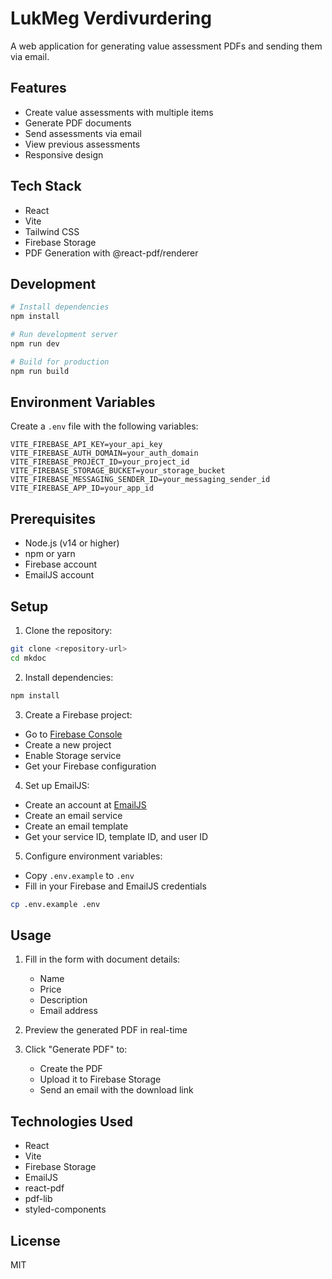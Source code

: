 # LukMeg Verdivurdering

A web application for generating value assessment PDFs and sending them via email.

## Features

- Create value assessments with multiple items
- Generate PDF documents
- Send assessments via email
- View previous assessments
- Responsive design

## Tech Stack

- React
- Vite
- Tailwind CSS
- Firebase Storage
- PDF Generation with @react-pdf/renderer

## Development

```bash
# Install dependencies
npm install

# Run development server
npm run dev

# Build for production
npm run build
```

## Environment Variables

Create a `.env` file with the following variables:

```env
VITE_FIREBASE_API_KEY=your_api_key
VITE_FIREBASE_AUTH_DOMAIN=your_auth_domain
VITE_FIREBASE_PROJECT_ID=your_project_id
VITE_FIREBASE_STORAGE_BUCKET=your_storage_bucket
VITE_FIREBASE_MESSAGING_SENDER_ID=your_messaging_sender_id
VITE_FIREBASE_APP_ID=your_app_id
```

## Prerequisites

- Node.js (v14 or higher)
- npm or yarn
- Firebase account
- EmailJS account

## Setup

1. Clone the repository:
```bash
git clone <repository-url>
cd mkdoc
```

2. Install dependencies:
```bash
npm install
```

3. Create a Firebase project:
- Go to [Firebase Console](https://console.firebase.google.com/)
- Create a new project
- Enable Storage service
- Get your Firebase configuration

4. Set up EmailJS:
- Create an account at [EmailJS](https://www.emailjs.com/)
- Create an email service
- Create an email template
- Get your service ID, template ID, and user ID

5. Configure environment variables:
- Copy `.env.example` to `.env`
- Fill in your Firebase and EmailJS credentials

```bash
cp .env.example .env
```

## Usage

1. Fill in the form with document details:
   - Name
   - Price
   - Description
   - Email address

2. Preview the generated PDF in real-time

3. Click "Generate PDF" to:
   - Create the PDF
   - Upload it to Firebase Storage
   - Send an email with the download link

## Technologies Used

- React
- Vite
- Firebase Storage
- EmailJS
- react-pdf
- pdf-lib
- styled-components

## License

MIT
